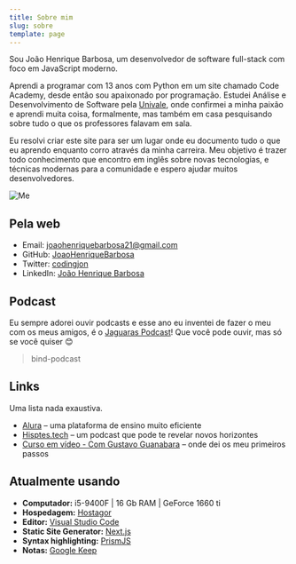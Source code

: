 ```yaml
---
title: Sobre mim
slug: sobre
template: page
---
```


Sou João Henrique Barbosa, um desenvolvedor de software full-stack com foco em JavaScript moderno.

Aprendi a programar com 13 anos com Python em um site chamado Code Academy, desde então sou apaixonado por programação. Estudei Análise e Desenvolvimento de Software pela [Univale](http://www.univale.com.br), onde confirmei a minha paixão e aprendi muita coisa, formalmente, mas também em casa pesquisando sobre tudo o que os professores falavam em sala.

Eu resolvi criar este site para ser um lugar onde eu documento tudo o que eu aprendo enquanto corro através da minha carreira. Meu objetivo é trazer todo conhecimento que encontro em inglês sobre novas tecnologias, e técnicas modernas para a comunidade e espero ajudar muitos desenvolvedores.

<!-- Eu [aprendo em publico](/learn). -->

![Me](/images/joaofull.jpg)

## Pela web

- Email: [joaohenriquebarbosa21@gmail.com](mailto:joaohenriquebarbosa21@gmail.com)
- GitHub: [JoaoHenriqueBarbosa](https://github.com/JoaoHenriqueBarbosa)
- Twitter: [codingjon](https://twitter.com/codingjon)
- LinkedIn: [João Henrique Barbosa](https://www.linkedin.com/in/jo%C3%A3o-henrique-barbosa-ba1322124/)

## Podcast

Eu sempre adorei ouvir podcasts e esse ano eu inventei de fazer o meu com os meus amigos, é o [Jaguaras Podcast](https://anchor.fm/jaguaras-podcast)! Que você pode ouvir, mas só se você quiser 😊

> bind-podcast

## Links

Uma lista nada exaustiva.

- [Alura](https://www.alura.com.br/) – uma plataforma de ensino muito eficiente
- [Hisptes.tech](https://hipsters.tech/) – um podcast que pode te revelar novos horizontes
- [Curso em vídeo - Com Gustavo Guanabara](https://www.cursoemvideo.com/) – onde dei os meu primeiros passos
<!-- 
## Linha do tempo

- **1997** - Nasci em Faxinal - PR. Sou o mais velho de um casal de irmãos
- **1998** - Meus pais se mudaram para um cidade com menos de 2000 habitantes recém criada chamada Cruzmaltina, também no paraná. 
- **2006** - Assisti na TV o filme *Mensagem para você* com o Tom Hanks, o filme já era velho mas eu não fazia idéia, lembro do meu encantamento em saber que as pessoas se comunicavam pelo computador, através de uma coisa chamada e-mail
- **2007** - Minha família compra o primeiro computador, um genérico, sem marca, veio com uma distro totalmente desconhecida pra mim até hoje de Linux chamada Phoenix, mas magicamente eu lembro dele se transformar em Windows XP (meus pais devem ter chamado o "menino do computador")
- **2009** - Fiz a minha conta no Orkut
- **2010** - Star Trek entrou na minha vida em formato de filme - Star Trek Genreations
- **2011** - Prestes a iniciar o ensino médio, resolvi fazer o Curso de Formação de Docentes, apesar de cobiçar o Técnico em Informática, a cidade mais próxima que tinha era muito distante
- **também 2011** - Conheci minha grande amiga Maria Luiza, ela era *heavy user* de [Tumblr](https://www.tumblr.com/), e na intenção de impressionar resolvi fazer um *microblog* no site e lá eu conheci o HTML, é claro que já tinha ouvido falar, mas nunca tinha procurado aprender a fundo. **Vlw Maria!**
- **2015** - Comecei no primeiro ano de Tecnologia Análise e Desenvolvimento de Sistemas, descobri o Delphi 🤦‍♂️, aprendi a programar a moda antiga com os algoritmos no papel, com o famoso professor [Cláudio Dei Ricardi](https://www.escavador.com/sobre/633976/claudio-dei-ricardi) 
- **2018** - Me graduei em TADS, abri minha MEI [Janx Technologies](https://www.janxtech.com.br/), aprendi muito sobre PHP MVC, APIs, e front-end. E dei minhas primeiras investidas no que se tornaria a minha grande paixão que é Javascript moderno
- **2019** - Criei um blog para documentar minhas incursões no mundo da programação -->

## Atualmente usando

- **Computador:** i5-9400F | 16 Gb RAM | GeForce 1660 ti
- **Hospedagem:** [Hostagor](https://www.hostgator.com.br)
- **Editor:** [Visual Studio Code](https://code.visualstudio.com/)
- **Static Site Generator:** [Next.js](https://nextjs.org/)
- **Syntax highlighting:** [PrismJS](http://prismjs.com/)
- **Notas:** [Google Keep](https://keep.google.com/)
